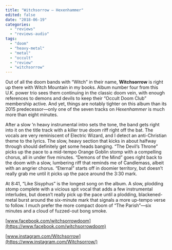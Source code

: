 ```yaml
---
title: "Witchsorrow – Hexenhammer"
edited: false
date: "2018-06-19"
categories:
  - "reviews"
  - "reviews-audio"
tags:
  - "doom"
  - "heavy-metal"
  - "metal"
  - "occult"
  - "review"
  - "witchsorrow"
---
```


Out of all the doom bands with “Witch” in their name, **Witchsorrow** is right up there with Witch Mountain in my books. Album number four from this U.K. power trio sees them continuing in the classic doom vein, with enough references to demons and devils to keep their “Occult Doom Club” membership active. And yet, things are notably tighter on this album than its 2015 predecessor—only one of the seven tracks on _Hexenhammer_ is much more than eight minutes.

After a slow ‘n heavy instrumental intro sets the tone, the band gets right into it on the title track with a killer true doom riff right off the bat. The vocals are very reminiscent of Electric Wizard, and I detect an anti-Christian theme to the lyrics. The slow, heavy section that kicks in about halfway through should definitely get some heads banging. “The Devil’s Throne” picks up the pace to a mid-tempo Orange Goblin stomp with a compelling chorus, all in under five minutes. “Demons of the Mind” goes right back to the doom with a slow, lumbering riff that reminds me of Candlemass, albeit with an angrier chorus. “Eternal” starts off in doomier territory, but doesn’t really grab me until it picks up the pace around the 3:30 mark.

At 8:41, “Like Sisyphus” is the longest song on the album. A slow, plodding stomp complete with a vicious spit vocal that adds a few instrumental interludes, but doesn’t really pick up the pace until a plodding, blackened-metal burst around the six-minute mark that signals a more up-tempo verse to follow. I much prefer the more compact doom of “The Parish”—six minutes and a cloud of fuzzed-out bong smoke.

[www.facebook.com/witchsorrowdoom](https://www.facebook.com/witchsorrowdoom)

[www.instagram.com/Witchsorrow](https://www.instagram.com/Witchsorrow/)
